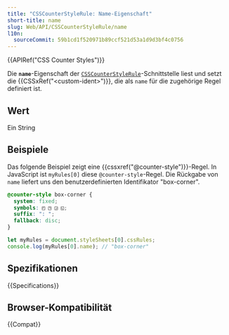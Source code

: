 ```yaml
---
title: "CSSCounterStyleRule: Name-Eigenschaft"
short-title: name
slug: Web/API/CSSCounterStyleRule/name
l10n:
  sourceCommit: 59b1cd1f520971b89ccf521d53a1d9d3bf4c0756
---
```


{{APIRef("CSS Counter Styles")}}

Die **`name`**-Eigenschaft der [`CSSCounterStyleRule`](/de/docs/Web/API/CSSCounterStyleRule)-Schnittstelle liest und setzt die {{CSSxRef("&lt;custom-ident&gt;")}}, die als `name` für die zugehörige Regel definiert ist.

## Wert

Ein String

## Beispiele

Das folgende Beispiel zeigt eine {{cssxref("@counter-style")}}-Regel. In JavaScript ist `myRules[0]` diese `@counter-style`-Regel. Die Rückgabe von `name` liefert uns den benutzerdefinierten Identifikator "box-corner".

```css
@counter-style box-corner {
  system: fixed;
  symbols: ◰ ◳ ◲ ◱;
  suffix: ": ";
  fallback: disc;
}
```

```js
let myRules = document.styleSheets[0].cssRules;
console.log(myRules[0].name); // "box-corner"
```

## Spezifikationen

{{Specifications}}

## Browser-Kompatibilität

{{Compat}}
